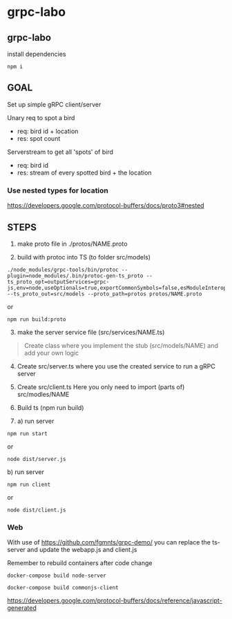 # grpc-labo

## grpc-labo
install dependencies

```
npm i
```

## GOAL

Set up simple gRPC client/server

Unary req to spot a bird
 - req: bird id + location
 - res: spot count

Serverstream to get all 'spots' of bird
 - req: bird id
 - res: stream of every spotted bird + the location

### Use nested types for location
https://developers.google.com/protocol-buffers/docs/proto3#nested

## STEPS

1) make proto file in ./protos/NAME.proto

2) build with protoc into TS (to folder src/models)

```
./node_modules/grpc-tools/bin/protoc --plugin=node_modules/.bin/protoc-gen-ts_proto --ts_proto_opt=outputServices=grpc-js,env=node,useOptionals=true,exportCommonSymbols=false,esModuleInterop=true --ts_proto_out=src/models --proto_path=protos protos/NAME.proto
```

or

```
npm run build:proto
```

3) make the server service file (src/services/NAME.ts)
 > Create class where you implement the stub (src/models/NAME) and add your own logic

4) Create src/server.ts where you use the created service to run a gRPC server

5) Create src/client.ts 
    Here you only need to import (parts of) src/modles/NAME

6) Build ts (npm run build)

7) a) run server 

```
npm run start
```
or
```
node dist/server.js
```
   b) run server

```
npm run client
```
or
```
node dist/client.js
```


### Web

With use of https://github.com/fgmnts/grpc-demo/ you can replace the ts-server 
and update the webapp.js and client.js  

Remember to rebuild containers after code change  


```
docker-compose build node-server
```

```
docker-compose build commonjs-client
```


https://developers.google.com/protocol-buffers/docs/reference/javascript-generated